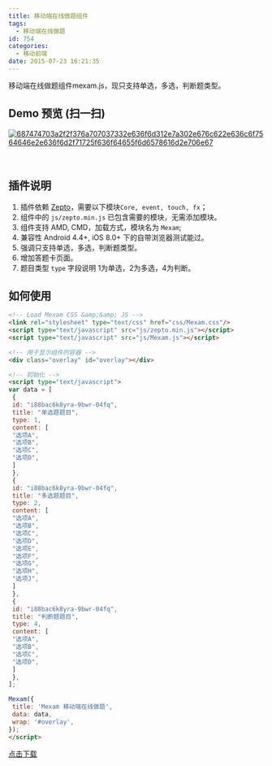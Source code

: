 ```yaml
---
title: 移动端在线做题组件
tags:
  - 移动端在线做题
id: 754
categories:
  - 移动前端
date: 2015-07-23 16:21:35
---
```


移动端在线做题组件mexam.js，现只支持单选，多选，判断题类型。

## Demo 预览 (扫一扫)

[![687474703a2f2f376a707037332e636f6d312e7a302e676c622e636c6f7564646e2e636f6d2f71725f636f64655f6d6578616d2e706e67](http://www.npm8.com/wp-content/uploads/2015/07/687474703a2f2f376a707037332e636f6d312e7a302e676c622e636c6f7564646e2e636f6d2f71725f636f64655f6d6578616d2e706e67.png)](http://www.npm8.com/wp-content/uploads/2015/07/687474703a2f2f376a707037332e636f6d312e7a302e676c622e636c6f7564646e2e636f6d2f71725f636f64655f6d6578616d2e706e67.png)

&nbsp;

## 插件说明

1.  插件依赖 [Zepto](https://github.com/madrobby/zepto)，需要以下模块`Core, event, touch, fx`；
2.  组件中的 `js/zepto.min.js` 已包含需要的模块，无需添加模块。
3.  组件支持 AMD, CMD，加载方式，模块名为 `Mexam`;
4.  兼容性 Android 4.4+, iOS 8.0+ 下的自带浏览器测试能过。
5.  强调只支持单选，多选，判断题类型。
6.  增加答题卡页面。
7.  题目类型 `type` 字段说明 1为单选，2为多选，4为判断。

## 如何使用

```html
<!-- Load Mexam CSS &amp;&amp; JS -->
<link rel="stylesheet" type="text/css" href="css/Mexam.css"/>
<script type="text/javascript" src="js/zepto.min.js"></script>
<script type="text/javascript" src="js/Mexam.js"></script>

<!-- 用于显示组件的容器 -->
<div class="overlay" id="overlay"></div>

<!-- 初始化 -->
<script type="text/javascript">
var data = [
 {
 id: "i88bac6k8yra-9bwr-04fq",
 title: "单选题题目",
 type: 1,
 content: [
 "选项A",
 "选项B",
 "选项C",
 "选项D",
 ]
 },
 {
 id: "i88bac6k8yra-9bwr-04fq",
 title: "多选题题目",
 type: 2,
 content: [
 "选项A",
 "选项B",
 "选项C",
 "选项D",
 "选项E",
 "选项F",
 "选项G",
 "选项H",
 "选项J",
 ]
 },
 {
 id: "i88bac6k8yra-9bwr-04fq",
 title: "判断题题目",
 type: 4,
 content: [
 "选项A",
 "选项B",
 "选项C",
 "选项D",
 ]
 },
];

Mexam({
 title: 'Mexam 移动端在线做题',
 data: data,
 wrap: '#overlay',
});
</script>
```

[点击下载](https://github.com/webjyh/Mexam)